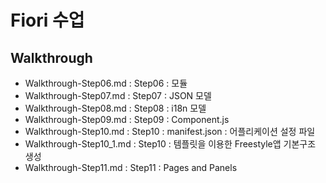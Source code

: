 # Fiori 수업 #

## Walkthrough

- Walkthrough-Step06.md : Step06 : 모듈
- Walkthrough-Step07.md : Step07 : JSON 모델
- Walkthrough-Step08.md : Step08 : i18n 모델
- Walkthrough-Step09.md : Step09 : Component.js
- Walkthrough-Step10.md : Step10 : manifest.json : 어플리케이션 설정 파일
- Walkthrough-Step10_1.md : Step10 : 템플릿을 이용한 Freestyle앱 기본구조 생성
- Walkthrough-Step11.md : Step11 : Pages and Panels